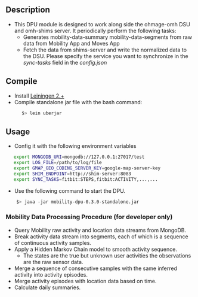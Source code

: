 ## Description
* This DPU module is designed to work along side the ohmage-omh DSU and omh-shims server. It periodically perform the following tasks:
    * Generates mobility-data-summary mobility-data-segments from raw data from Mobility App and Moves App
    * Fetch the data from shims-server and write the normalized data to the DSU. Please specify the service you want to synchronize in the *sync-tasks* field in the *config.json*
               
## Compile
* Install [Leiningen 2.+](http://leiningen.org/)
* Compile standalone jar file with the bash command: 

```bash 
      $> lein uberjar
```

## Usage
* Config it with the following environment variables
```bash
   export MONGODB_URI=mongodb://127.0.0.1:27017/test
   export LOG_FILE=/path/to/log/file
   export GMAP_GEO_CODING_SERVER_KEY=google-map-server-key
   export SHIM_ENDPOINT=http://shim-server:8083
   export SYNC_TASKS=fitbit:STEPS,fitbit:ACTIVITY,...,...
```
* Use the following command to start the DPU.
```bash
    $> java -jar mobility-dpu-0.3.0-standalone.jar
```

### Mobility Data Processing Procedure (for developer only)
* Query Mobility raw activity and location data streams from MongoDB.
* Break activity data stream into segments, each of which is a sequence of continuous activity samples. 
* Apply a Hidden Markov Chain model to smooth activity sequence.
    * The states are the true but unknown user activities the observations are the raw sensor data.
* Merge a sequence of consecutive samples with the same inferred activity into activity episodes.
* Merge activity episodes with location data based on time.
* Calculate daily summaries.
